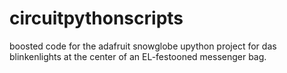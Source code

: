# circuitpythonscripts
boosted code for the adafruit snowglobe upython project for das blinkenlights at the center of an EL-festooned messenger bag.
